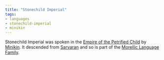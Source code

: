 ```yaml
---
title: "Stonechild Imperial"
tags:
- languages
- stonechild-imperial
- minikin
---
```

Stonechild Imperial was spoken in the [Empire of the Petrified Child](cultures/morellic/stonechild-empire/empire-of-the-petrified-child.md) by [Minikin](fauna/2nd%20realm/mammalia/minikin/minikin.md). It descended from [Sarvaran](languages/morellic/sarvaran/sarvaran.md) and so is part of the [Morellic Language Family](languages/morellic/morellic-family.md).